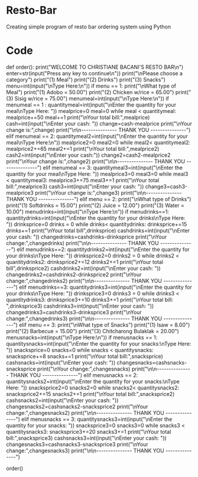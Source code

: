 # Resto-Bar
Creating simple program of resto bar ordering system using Python

# Code

def order():
    print("WELCOME TO CHRISTIANE BACANI'S RESTO BAR\n")
    enter=str(input("Press any key to continue\n"))
    print("\nPlease choose a category")
    print("(1) Meal")
    print("(2) Drinks")
    print("(3) Snacks")
    menu=int(input("\nType Here:\n"))
    if menu == 1:
        print("\nWhat type of Meal")
        print("(1) Adobo = 50.00")
        print("(2) Chicken w/rice = 65.00")
        print("(3) Sisig w/rice = 75.00")
        menumeal=int(input("\nType Here:\n"))
        if menumeal == 1 :
            quantitymeal=int(input("\nEnter the quantity for your meal\nType Here: "))
            mealprice=0
            meal=0
            while meal < quantitymeal:
               mealprice+=50
               meal+=1
            print("\nYour total bill:",mealprice)
            cash=int(input("\nEnter your cash: "))
            change=cash-mealprice
            print("\nYour change is:",change)
            print("\n\n---------------     THANK YOU     ---------------")
        elif menumeal == 2:
               quantitymeal2=int(input("\nEnter the quantity for your meal\nType Here:\n"))
               mealprice2=0
               meal2=0 
               while meal2< quantitymeal2:
                  mealprice2+=65
                  meal2+=1
               print("\nYour total bill:",mealprice2)
               cash2=int(input("\nEnter your cash:"))
               change2=cash2-mealprice2
               print("\nYour change is:",change2)
               print("\n\n---------------     THANK YOU     ---------------")
        elif menumeal == 3:
               quantitymeal3=int(input("\nEnter the quantity for your meal\nType Here: "))
               mealprice3=0
               meal3=0
               while meal3 < quantitymeal3:
                   mealprice3+=75
                   meal3+=1
               print("\nYour total bill:",mealprice3)
               cash3=int(input("\nEnter your cash: "))
               change3=cash3-mealprice3
               print("\nYour change is:",change3)
               print("\n\n---------------     THANK YOU     ---------------")
    elif menu == 2:
        print("\nWhat type of Drinks")
        print("(1) Softdrinks = 15.00")
        print("(2) Juice = 12.00")
        print("(3) Water = 10.00")
        menudrinks=int(input("\nType Here:\n"))
        if menudrinks==1:
            quantitydrinks=int(input("\nEnter the quantity for your drinks\nType Here: "))
            drinksprice=0
            drinks = 0 
            while drinks< quantitydrinks:
                drinksprice+=15
                drinks+=1
            print("\nYour total bill",drinksprice)
            cashdrinks=int(input("\nEnter your cash: "))
            changedrinks=cashdrinks-drinksprice
            print("\nYour change:",changedrinks)
            print("\n\n---------------     THANK YOU     ---------------")
        elif menudrinks==2:
            quantitydrinks2=int(input("\nEnter the quantity for your drinks\nType Here: "))
            drinksprice2=0
            drinks2 = 0
            while drinks2 < quantitydrinks2:
                drinksprice2+=12
                drinks2+=1
            print("\nYour total bill",drinksprice2)
            cashdrinks2=int(input("\nEnter your cash: "))
            changedrinks2=cashdrinks2-drinksprice2
            print("\nYour change:",changedrinks2)
            print("\n\n---------------     THANK YOU     ---------------")
        elif menudrinks==3:
            quantitydrinks3=int(input("\nEnter the quantity for your drinks\nType Here: "))
            drinksprice3=0
            drinks3 = 0 
            while drinks3 < quantitydrinks3:
                drinksprice3+=10
                drinks3+=1
            print("\nYour total bill: ",drinksprice3)
            cashdrinks3=int(input("\nEnter your cash: "))
            changedrinks3=cashdrinks3-drinksprice3
            print("\nYour change:",changedrinks3)
            print("\n\n---------------     THANK YOU     ---------------")
    elif menu == 3:
             print("\nWhat type of Snacks")
             print("(1) Isaw = 8.00")
             print("(2) Barbecue = 15.00")
             print("(3) Chitcharong Bulaklak = 20.00")
             menusnacks=int(input("\nType Here:\n"))
             if menusnacks == 1:
                quantitysnacks=int(input("\nEnter the quantity for your snacks:\nType Here: "))
                snacksprice=0
                snacks=0
                while snacks < quantitysnacks:
                    snacksprice+=8
                    snacks+=1
                print("\nYour total bill:",snacksprice)
                cashsnacks=int(input("\nEnter your cash: "))
                changesnacks=cashsnacks-snacksprice
                print("\nYour change:",changesnacks)
                print("\n\n---------------     THANK YOU     ---------------")
             elif menusnacks == 2:
                 quantitysnacks2=int(input("\nEnter the quantity for your snacks:\nType Here: "))
                 snacksprice2=0
                 snacks2=0
                 while snacks2< quantitysnacks2:
                    snacksprice2+=15
                    snacks2+=1
                 print("\nYour total bill:",snacksprice2)
                 cashsnacks2=int(input("\nEnter your cash: "))
                 changesnacks2=cashsnacks2-snacksprice2
                 print("\nYour change:",changesnacks2)
                 print("\n\n---------------     THANK YOU     ---------------")
             elif menusnacks == 3:
                 quantitysnacks3=int(input("\nEnter the quantity for your snacks: "))
                 snacksprice3=0
                 snacks3=0
                 while snacks3 < quantitysnacks3:
                    snacksprice3+=20
                    snacks3+=1
                 print("\nYour total bill:",snacksprice3)
                 cashsnacks3=int(input("\nEnter your cash: "))
                 changesnacks3=cashsnacks3-snacksprice3
                 print("\nYour change:",changesnacks3)
                 print("\n\n---------------     THANK YOU     ---------------")
                 
                 
order()
